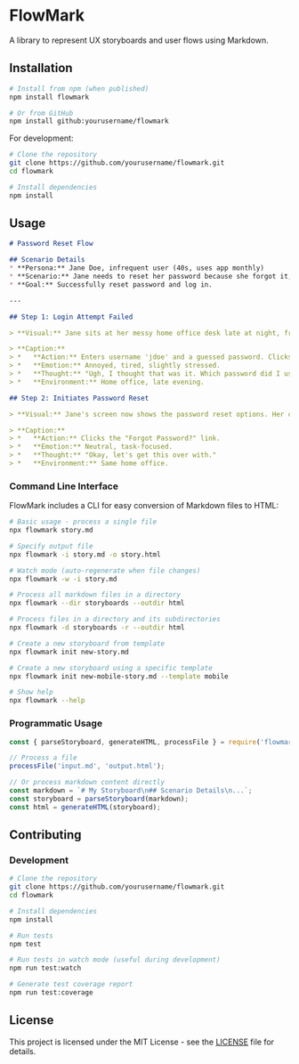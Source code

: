 # FlowMark

A library to represent UX storyboards and user flows using Markdown.

## Installation

```bash
# Install from npm (when published)
npm install flowmark

# Or from GitHub
npm install github:yourusername/flowmark
```

For development:
```bash
# Clone the repository
git clone https://github.com/yourusername/flowmark.git
cd flowmark

# Install dependencies
npm install
```

## Usage

```markdown
# Password Reset Flow

## Scenario Details
* **Persona:** Jane Doe, infrequent user (40s, uses app monthly)
* **Scenario:** Jane needs to reset her password because she forgot it, but she also forgot the answer to her security question.
* **Goal:** Successfully reset password and log in.

---

## Step 1: Login Attempt Failed

> **Visual:** Jane sits at her messy home office desk late at night, frowning at her laptop screen which displays a prominent red "Incorrect Password" error message. She has one hand on the trackpad and the other resting on her forehead. Empty coffee mug nearby.

> **Caption:**
> *   **Action:** Enters username 'jdoe' and a guessed password. Clicks 'Log In'.
> *   **Emotion:** Annoyed, tired, slightly stressed.
> *   **Thought:** "Ugh, I thought that was it. Which password did I use for this?"
> *   **Environment:** Home office, late evening.

## Step 2: Initiates Password Reset

> **Visual:** Jane's screen now shows the password reset options. Her cursor is hovering over the "Forgot Password?" link. Her expression is neutral, focused.

> **Caption:**
> *   **Action:** Clicks the "Forgot Password?" link.
> *   **Emotion:** Neutral, task-focused.
> *   **Thought:** "Okay, let's get this over with."
> *   **Environment:** Same home office.
```

### Command Line Interface

FlowMark includes a CLI for easy conversion of Markdown files to HTML:

```bash
# Basic usage - process a single file
npx flowmark story.md

# Specify output file
npx flowmark -i story.md -o story.html

# Watch mode (auto-regenerate when file changes)
npx flowmark -w -i story.md

# Process all markdown files in a directory
npx flowmark --dir storyboards --outdir html

# Process files in a directory and its subdirectories
npx flowmark -d storyboards -r --outdir html

# Create a new storyboard from template
npx flowmark init new-story.md

# Create a new storyboard using a specific template
npx flowmark init new-mobile-story.md --template mobile

# Show help
npx flowmark --help
```

### Programmatic Usage

```javascript
const { parseStoryboard, generateHTML, processFile } = require('flowmark');

// Process a file
processFile('input.md', 'output.html');

// Or process markdown content directly
const markdown = `# My Storyboard\n## Scenario Details\n...`;
const storyboard = parseStoryboard(markdown);
const html = generateHTML(storyboard);
```

## Contributing

### Development

```bash
# Clone the repository
git clone https://github.com/yourusername/flowmark.git
cd flowmark

# Install dependencies
npm install

# Run tests
npm test

# Run tests in watch mode (useful during development)
npm run test:watch

# Generate test coverage report
npm run test:coverage
```

## License

This project is licensed under the MIT License - see the [LICENSE](LICENSE) file for details.

<!-- Add contribution guidelines here --> 